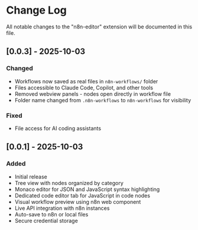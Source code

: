 # Change Log

All notable changes to the "n8n-editor" extension will be documented in this file.

## [0.0.3] - 2025-10-03

### Changed
- Workflows now saved as real files in `n8n-workflows/` folder
- Files accessible to Claude Code, Copilot, and other tools
- Removed webview panels - nodes open directly in workflow file
- Folder name changed from `.n8n-workflows` to `n8n-workflows` for visibility

### Fixed
- File access for AI coding assistants

## [0.0.1] - 2025-10-03

### Added
- Initial release
- Tree view with nodes organized by category
- Monaco editor for JSON and JavaScript syntax highlighting
- Dedicated code editor tab for JavaScript in code nodes
- Visual workflow preview using n8n web component
- Live API integration with n8n instances
- Auto-save to n8n or local files
- Secure credential storage
